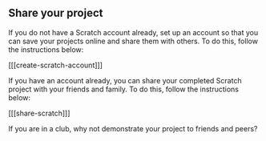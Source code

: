 ## Share your project

If you do not have a Scratch account already, set up an account so that you can save your projects online and share them with others. To do this, follow the instructions below: 

[[[create-scratch-account]]]

If you have an account already, you can share your completed Scratch project with your friends and family. To do this, follow the instructions below:

[[[share-scratch]]]

If you are in a club, why not demonstrate your project to friends and peers?
